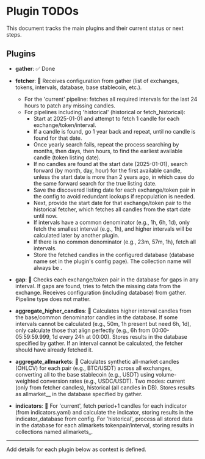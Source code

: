 # Plugin TODOs

This document tracks the main plugins and their current status or next steps.

## Plugins

- **gather**: ✅ Done
- **fetcher**: 🔄 Receives configuration from gather (list of exchanges, tokens, intervals, database, base stablecoin, etc.).
    - For the 'current' pipeline: fetches all required intervals for the last 24 hours to patch any missing candles.
    - For pipelines including 'historical' (historical or fetch_historical):
        - Start at 2025-01-01 and attempt to fetch 1 candle for each exchange/token/interval.
        - If a candle is found, go 1 year back and repeat, until no candle is found for that date.
        - Once yearly search fails, repeat the process searching by months, then days, then hours, to find the earliest available candle (token listing date).
        - If no candles are found at the start date (2025-01-01), search forward (by month, day, hour) for the first available candle, unless the start date is more than 2 years ago, in which case do the same forward search for the true listing date.
        - Save the discovered listing date for each exchange/token pair in the config to avoid redundant lookups if repopulation is needed.
        - Next, provide the start date for that exchange/token pair to the historical fetcher, which fetches all candles from the start date until now.
        - If intervals have a common denominator (e.g., 1h, 6h, 1d), only fetch the smallest interval (e.g., 1h), and higher intervals will be calculated later by another plugin.
        - If there is no common denominator (e.g., 23m, 57m, 1h), fetch all intervals.
        - Store the fetched candles in the configured database (database name set in the plugin's config page). The collection name will always be <exchangename>_<token><stablecoin>_<interval>.

- **gap**: 🔄 Checks each exchange/token pair in the database for gaps in any interval. If gaps are found, tries to fetch the missing data from the exchange. Receives configuration (including database) from gather. Pipeline type does not matter.
- **aggregate_higher_candles**: 🔄 Calculates higher interval candles from the base/common denominator candles in the database. If some intervals cannot be calculated (e.g., 50m, 1h present but need 6h, 1d), only calculate those that align perfectly (e.g., 6h from 00:00-05:59:59.999, 1d every 24h at 00:00). Stores results in the database specified by gather. If an interval cannot be calculated, the fetcher should have already fetched it.
- **aggregate_allmarkets**: 🔄 Calculates synthetic all-market candles (OHLCV) for each pair (e.g., BTC/USDT) across all exchanges, converting all to the base stablecoin (e.g., USDT) using volume-weighted conversion rates (e.g., USDC/USDT). Two modes: current (only from fetcher candles), historical (all candles in DB). Stores results as allmarket_<pair>_<interval> in the database specified by gather.
- **indicators**: 🔄 For 'current', fetch period+1 candles for each indicator (from indicators.yaml) and calculate the indicator, storing results in the indicator_database from config. For 'historical', process all stored data in the database for each allmarkets tokenpair/interval, storing results in collections named allmarkets_<tokenpair>_<interval>_<indicator>.

---

Add details for each plugin below as context is defined.
